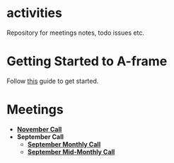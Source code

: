 # activities
Repository for meetings notes, todo issues etc.

# Getting Started to A-frame
Follow [this](https://github.com/webvr-india/activities/blob/master/getting-started.md) guide to get started.

# Meetings
  * [**November Call**](https://github.com/webvr-india/activities/blob/master/meetings/november_call.md)
  * **September Call**
    * [**September Monthly Call**](https://github.com/webvr-india/activities/blob/master/meetings/september_call.md)
    * [**September Mid-Monthly Call**](https://github.com/webvr-india/activities/blob/master/meetings/september_mid-monthly_call.md)
